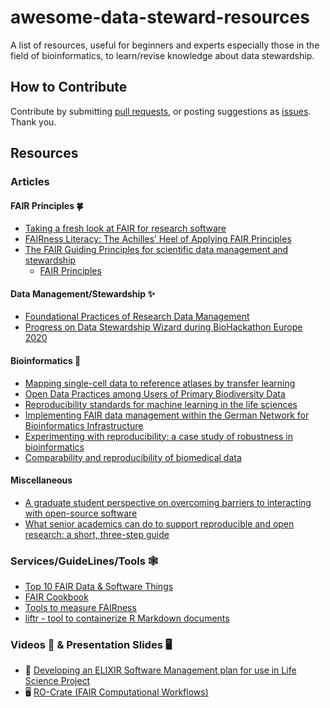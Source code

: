 # awesome-data-steward-resources
A list of resources, useful for beginners and experts especially those in the field of bioinformatics, to learn/revise knowledge about data stewardship.

## How to Contribute
Contribute by submitting [pull requests](https://github.com/Nazeeefa/awesome-data-steward-resources/pulls), or posting suggestions as [issues](https://github.com/Nazeeefa/awesome-data-steward-resources/issues). Thank you.

## Resources

### Articles

#### FAIR Principles 🍀

- [Taking a fresh look at FAIR for research software](https://doi.org/10.1016/j.patter.2021.100222)
- [FAIRness Literacy: The Achilles’ Heel of Applying FAIR Principles](https://datascience.codata.org/articles/10.5334/dsj-2020-032/)
- [The FAIR Guiding Principles for scientific data management and stewardship](https://www.nature.com/articles/sdata201618)
  - [FAIR Principles](https://www.go-fair.org/fair-principles/)

#### Data Management/Stewardship ✨

- [Foundational Practices of Research Data Management](https://riojournal.com/article/56508/)
- [Progress on Data Stewardship Wizard during BioHackathon Europe 2020](https://biohackrxiv.org/9mnkb/)

#### Bioinformatics 🧬

- [Mapping single-cell data to reference atlases by transfer learning](https://www.nature.com/articles/s41587-021-01001-7)
- [Open Data Practices among Users of Primary Biodiversity Data](https://academic.oup.com/bioscience/advance-article/doi/10.1093/biosci/biab072/6348370)
- [Reproducibility standards for machine learning in the life sciences](https://www.nature.com/articles/s41592-021-01256-7)
- [Implementing FAIR data management within the German Network for Bioinformatics Infrastructure](https://academic.oup.com/bib/advance-article/doi/10.1093/bib/bbab010/6135008)
- [Experimenting with reproducibility: a case study of robustness in bioinformatics](https://academic.oup.com/gigascience/article/7/7/giy077/5046609)
- [Comparability and reproducibility of biomedical data ](https://academic.oup.com/bib/article/14/4/391/192999)

#### Miscellaneous

- [A graduate student perspective on overcoming barriers to interacting with open-source software](https://www.facetsjournal.com/doi/10.1139/facets-2019-0020)
- [What senior academics can do to support reproducible and open research: a short, three-step guide](https://psyarxiv.com/jyfr7)


### Services/GuideLines/Tools 🕸

- [Top 10 FAIR Data & Software Things](https://librarycarpentry.org/Top-10-FAIR/)
- [FAIR Cookbook](https://fairplus.github.io/the-fair-cookbook/content/home.html)
- [Tools to measure FAIRness](https://fairassist.org/#!/)
- [liftr - tool to containerize R Markdown documents](https://liftr.me/)

### Videos 🎥 & Presentation Slides 🖥

- 🎥 [Developing an ELIXIR Software Management plan for use in Life Science Project](https://elixir-europe.org/events/webinar-software-management-plans)
- 🖥 [RO-Crate (FAIR Computational Workflows)](https://zenodo.org/record/4011999)
